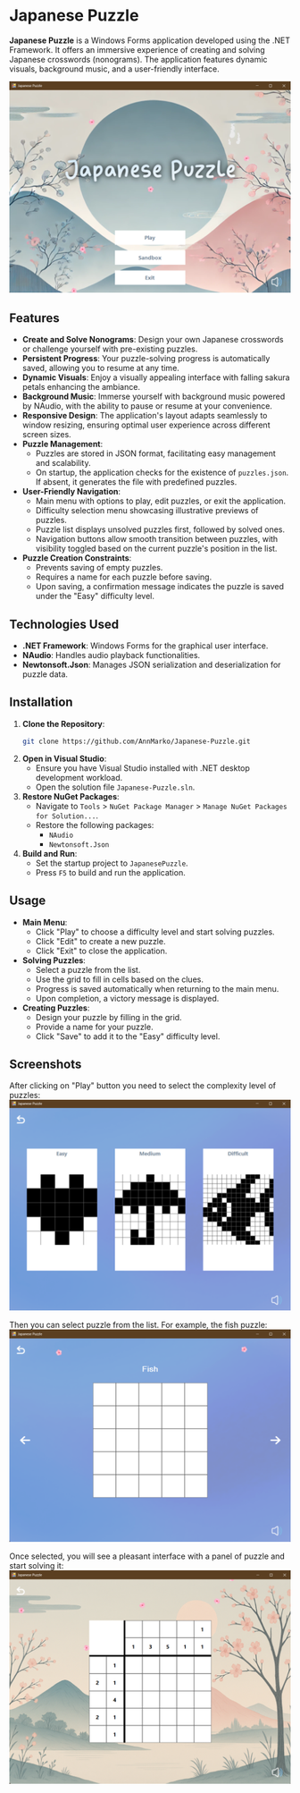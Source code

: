 # Japanese Puzzle

**Japanese Puzzle** is a Windows Forms application developed using the .NET Framework. It offers an immersive experience of creating and solving Japanese crosswords (nonograms). The application features dynamic visuals, background music, and a user-friendly interface.

![Main Menu Screenshot](screenshots/main_menu.png)

## Features

- **Create and Solve Nonograms**: Design your own Japanese crosswords or challenge yourself with pre-existing puzzles.
- **Persistent Progress**: Your puzzle-solving progress is automatically saved, allowing you to resume at any time.
- **Dynamic Visuals**: Enjoy a visually appealing interface with falling sakura petals enhancing the ambiance.
- **Background Music**: Immerse yourself with background music powered by NAudio, with the ability to pause or resume at your convenience.
- **Responsive Design**: The application's layout adapts seamlessly to window resizing, ensuring optimal user experience across different screen sizes.
- **Puzzle Management**:
  - Puzzles are stored in JSON format, facilitating easy management and scalability.
  - On startup, the application checks for the existence of `puzzles.json`. If absent, it generates the file with predefined puzzles.
- **User-Friendly Navigation**:
  - Main menu with options to play, edit puzzles, or exit the application.
  - Difficulty selection menu showcasing illustrative previews of puzzles.
  - Puzzle list displays unsolved puzzles first, followed by solved ones.
  - Navigation buttons allow smooth transition between puzzles, with visibility toggled based on the current puzzle's position in the list.
- **Puzzle Creation Constraints**:
  - Prevents saving of empty puzzles.
  - Requires a name for each puzzle before saving.
  - Upon saving, a confirmation message indicates the puzzle is saved under the "Easy" difficulty level.

## Technologies Used

- **.NET Framework**: Windows Forms for the graphical user interface.
- **NAudio**: Handles audio playback functionalities.
- **Newtonsoft.Json**: Manages JSON serialization and deserialization for puzzle data.

## Installation

1. **Clone the Repository**:
   ```bash
   git clone https://github.com/AnnMarko/Japanese-Puzzle.git
   ```
2. **Open in Visual Studio**:
   - Ensure you have Visual Studio installed with .NET desktop development workload.
   - Open the solution file `Japanese-Puzzle.sln`.
3. **Restore NuGet Packages**:
   - Navigate to `Tools` > `NuGet Package Manager` > `Manage NuGet Packages for Solution...`.
   - Restore the following packages:
     - `NAudio`
     - `Newtonsoft.Json`
4. **Build and Run**:
   - Set the startup project to `JapanesePuzzle`.
   - Press `F5` to build and run the application.

## Usage

- **Main Menu**:
  - Click "Play" to choose a difficulty level and start solving puzzles.
  - Click "Edit" to create a new puzzle.
  - Click "Exit" to close the application.
- **Solving Puzzles**:
  - Select a puzzle from the list.
  - Use the grid to fill in cells based on the clues.
  - Progress is saved automatically when returning to the main menu.
  - Upon completion, a victory message is displayed.
- **Creating Puzzles**:
  - Design your puzzle by filling in the grid.
  - Provide a name for your puzzle.
  - Click "Save" to add it to the "Easy" difficulty level.
 
## Screenshots

After clicking on "Play" button you need to select the complexity level of puzzles:
![Level selection](screenshots/level_selection.png)

Then you can select puzzle from the list. For example, the fish puzzle:
![Puzzle selection](screenshots/fish_puzzle_selection.png)

Once selected, you will see a pleasant interface with a panel of puzzle and start solving it:
![Puzzle solving panel](screenshots/start_solving.png)
